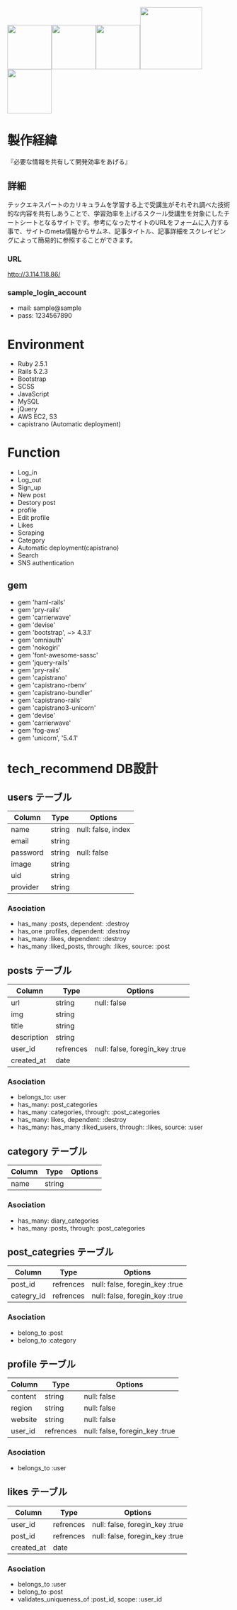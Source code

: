 <img src="https://cdn-images-1.medium.com/max/959/1*Qc0XxYm-qAZL-7tjjlNfrg.png" width="100"><img src="http://i2.wp.com/samancha.com/wp-content/uploads/2017/12/rails.png?fit=600%2C600" width="100"><img src="https://upload.wikimedia.org/wikipedia/commons/b/b2/Bootstrap_logo.svg" width="100"><img src="https://www.mysql.com/common/logos/logo-mysql-170x115.png" width="140"><img src="https://a0.awsstatic.com/libra-css/images/logos/aws_logo_smile_1200x630.png" width="100">

# 製作経緯
『必要な情報を共有して開発効率をあげる』
## 詳細
テックエキスパートのカリキュラムを学習する上で受講生がそれぞれ調べた技術的な内容を共有しあうことで、学習効率を上げるスクール受講生を対象にしたチートシートとなるサイトです。参考になったサイトのURLをフォームに入力する事で、サイトのmeta情報からサムネ、記事タイトル、記事詳細をスクレイピングによって簡易的に参照することができます。

### URL
http://3.114.118.86/

### sample_login_account
- mail: sample@sample
- pass: 1234567890

# Environment
- Ruby 2.5.1
- Rails 5.2.3
- Bootstrap
- SCSS
- JavaScript
- MySQL
- jQuery
- AWS EC2, S3
- capistrano (Automatic deployment)

# Function
- Log_in
- Log_out
- Sign_up
- New post
- Destory post
- profile
- Edit profile
- Likes
- Scraping
- Category
- Automatic deployment(capistrano)
- Search
- SNS authentication

## gem
- gem 'haml-rails'
- gem 'pry-rails'
- gem 'carrierwave'
- gem 'devise'
- gem 'bootstrap', ~> 4.3.1'
- gem 'omniauth'
- gem 'nokogiri'
- gem 'font-awesome-sassc'
- gem 'jquery-rails'
- gem 'pry-rails'
- gem 'capistrano'
- gem 'capistrano-rbenv'
- gem 'capistrano-bundler'
- gem 'capistrano-rails'
- gem 'capistrano3-unicorn'
- gem 'devise'
- gem 'carrierwave'
- gem 'fog-aws'
- gem 'unicorn', '5.4.1'

# tech_recommend DB設計
## users テーブル
|Column|Type|Options|
|------|----|-------|
|name|string|null: false, index|
|email|string||null: false|
|password|string|null: false|
|image|string|
|uid|string|
|provider|string|
### Asociation
- has_many :posts, dependent: :destroy
- has_one :profiles, dependent: :destroy
- has_many :likes, dependent: :destroy
- has_many :liked_posts, through: :likes, source: :post

## posts テーブル
|Column|Type|Options|
|------|----|-------|
|url|string|null: false|
|img|string|
|title|string|
|description|string|
|user_id|refrences|null: false, foregin_key :true|
|created_at|date|
### Asociation
- belongs_to: user
- has_many: post_categories
- has_many :categories, through: :post_categories
- has_many: likes, dependent: :destroy
- has_many: has_many :liked_users, through: :likes, source: :user

## category テーブル
|Column|Type|Options|
|------|----|-------|
|name|string||null: false|
### Asociation
- has_many: diary_categories
- has_many :posts, through: :post_categories

## post_categries テーブル
|Column|Type|Options|
|------|----|-------|
|post_id|refrences|null: false, foregin_key :true|
|categry_id|refrences|null: false, foregin_key :true|
### Asociation
- belong_to :post
- belong_to :category

## profile テーブル
|Column|Type|Options|
|------|----|-------|
|content|string|null: false|
|region|string|null: false|
|website|string|null: false|
|user_id|refrences|null: false, foregin_key :true|
### Asociation
- belongs_to :user

## likes テーブル
|Column|Type|Options|
|------|----|-------|
|user_id|refrences|null: false, foregin_key :true|
|post_id|refrences|null: false, foregin_key :true|
|created_at|date|
### Asociation
- belongs_to :user
- belong_to :post
- validates_uniqueness_of :post_id, scope: :user_id
